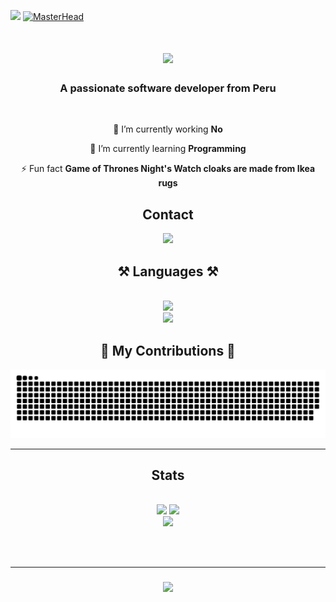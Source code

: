 [![](https://visitcount.itsvg.in/api?id=jeanchong15&icon=0&color=1)](https://visitcount.itsvg.in)
[![MasterHead](https://developers.giphy.com/branch/master/static/api-512d36c09662682717108a38bbb5c57d.gif)](https://rishavchanda.io)
<h1 align="center">
    <img src="https://readme-typing-svg.herokuapp.com/?font=Righteous&size=35&center=true&vCenter=true&width=500&height=70&duration=4000&lines=Hi+There!+👋;+I'm+Jean+Pierre+Chong!;" />

</h1>
<h3 align="center">A passionate software developer from Peru</h3>

<br/>

<div align="center">
 
 🔭 I’m currently working  **No**
 
 🌱 I’m currently learning **Programming**

 ⚡ Fun fact **Game of Thrones Night's Watch cloaks are made from Ikea rugs**
 
 </div>
<h2 align="center"> Contact </h2>
 <div align="center">
  <a href="https://www.linkedin.com/in/jeanchong15" target="_blank">
    <img src="https://img.shields.io/badge/LinkedIn-0077B5?style=for-the-badge&logo=linkedin&logoColor=white" target="_blank" />
  </a>

<h2 align="center">⚒️ Languages ⚒️</h2>
<br/>
<div align="center">
    <img src="https://skillicons.dev/icons?i=,github,python,javascript,java" /><br>
    <img src="https://skillicons.dev/icons?i=,html,css,vscode" />
</div> 

</div>

<div align="center"> 
    <h2>🐍 My Contributions 🐍</h2>
</div>
<picture>
  <source media="(prefers-color-scheme: dark)" srcset="https://raw.githubusercontent.com/platane/platane/output/github-contribution-grid-snake-dark.svg">
  <source media="(prefers-color-scheme: light)" srcset="https://raw.githubusercontent.com/platane/platane/output/github-contribution-grid-snake.svg">
  <img alt="github contribution grid snake animation" src="https://raw.githubusercontent.com/platane/platane/output/github-contribution-grid-snake.svg">
</picture>

<hr/>

<h2 align="center"> Stats </h2>
<br>
<div align=center>
    <img width=390 src="https://streak-stats.demolab.com?user=jeanchong15&theme=radical">
    <img width=390 src="https://github-readme-stats.vercel.app/api?username=jeanchong15&theme=radical">
<br/>
    <img width=325 src="https://github-readme-stats.vercel.app/api/top-langs/?username=jeanchong15&layout=compact&theme=radical">
</div>

<br/><br/>
<hr>

<h3 align="center">
    <img src="https://readme-typing-svg.herokuapp.com/?font=Righteous&size=25&center=true&vCenter=true&width=500&height=70&duration=4000&lines=Thanks+for+visiting!+✌️">
</h3>

<br/>
